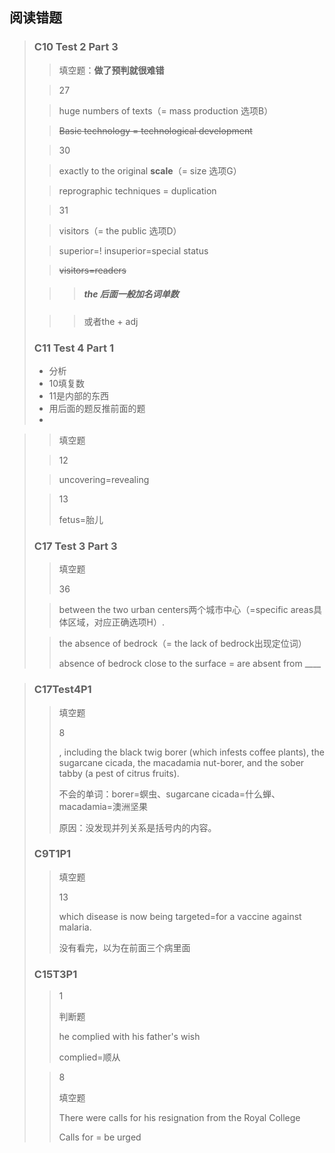 ## 阅读错题

>### C10 Test 2 Part 3
>
>> 填空题：__做了预判就很难错__
>
>> 27
>
>> huge numbers of texts（= mass production 选项B）
>
>> ~~Basic technology = technological development~~
>
>> 30
>
>> exactly to the original __scale__（= size 选项G）
>
>> reprographic techniques =  duplication
>
>> 31
>
>> visitors（= the public 选项D）
>
>> superior=! insuperior=special status
>
>> ~~visitors=readers~~  
>
>>> #####  the 后面一般加名词单数
>
>>> 或者the + adj
>
>### C11 Test 4 Part 1
>
>+ 分析
>  + 10填复数
>  + 11是内部的东西
>  + 用后面的题反推前面的题
>  + 

>> 填空题
>
>> 12
>
>> uncovering=revealing
>
>> 13
>>
>> fetus=胎儿
>
>### C17 Test 3 Part 3
>
>> 填空题
>>
>> 36
>
>> between the two urban centers两个城市中心（=specific areas具体区域，对应正确选项H）.
>
>>  the absence of bedrock（= the lack of bedrock出现定位词）
>>
>> absence of bedrock close to the surface = are absent from ____

> ### C17Test4P1
>
> > 填空题
> >
> > 8
> >
> > , including the black twig borer (which infests coffee plants), the sugarcane cicada, the macadamia nut-borer, and the sober tabby (a pest of citrus fruits).
> >
> > 不会的单词：borer=螟虫、sugarcane cicada=什么蝉、macadamia=澳洲坚果
> >
> > 原因：没发现并列关系是括号内的内容。
>
> ### C9T1P1
>
> >填空题
> >
> >13
> >
> >which disease is now being targeted=for a vaccine against malaria.
> >
> >没有看完，以为在前面三个病里面
>
> ### C15T3P1
>
> >1
> >
> >判断题
> >
> >he complied with his father's wish
> >
> >complied=顺从
>
> > 8
> >
> > 填空题
> >
> > There were calls for his resignation from the Royal College
> >
> > Calls for = be urged

